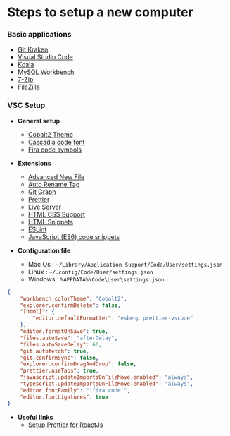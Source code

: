 # Steps to setup a new computer

### Basic applications

- [Git Kraken](https://www.gitkraken.com/)
- [Visual Studio Code](https://code.visualstudio.com/)
- [Koala](http://koala-app.com/)
- [MySQL Workbench](https://www.mysql.com/fr/products/workbench/)
- [7-Zip](https://www.7-zip.fr/)
- [FileZilla](https://filezilla-project.org/)

### VSC Setup

- **General setup**
    - [Cobalt2 Theme](https://marketplace.visualstudio.com/items?itemName=wesbos.theme-cobalt2)
    - [Cascadia code font](https://github.com/microsoft/cascadia-code)
    - [Fira code symbols](https://github.com/tonsky/FiraCode)
  

- **Extensions**
    - [Advanced New File](https://marketplace.visualstudio.com/items?itemName=dkundel.vscode-new-file)
    - [Auto Rename Tag](https://marketplace.visualstudio.com/items?itemName=formulahendry.auto-rename-tag)
    - [Git Graph](https://marketplace.visualstudio.com/items?itemName=mhutchie.git-graph)
    - [Prettier](https://marketplace.visualstudio.com/items?itemName=esbenp.prettier-vscode)
    - [Live Server](https://marketplace.visualstudio.com/items?itemName=ritwickdey.LiveServer)
    - [HTML CSS Support](https://marketplace.visualstudio.com/items?itemName=ecmel.vscode-html-css)
    - [HTML Snippets](https://marketplace.visualstudio.com/items?itemName=abusaidm.html-snippets)
    - [ESLint](https://marketplace.visualstudio.com/items?itemName=dbaeumer.vscode-eslint)
    - [JavaScript (ES6) code snippets](https://marketplace.visualstudio.com/items?itemName=xabikos.JavaScriptSnippets)

- **Configuration file**
  - Mac Os : `~/Library/Application Support/Code/User/settings.json`
  - Linux : `~/.config/Code/User/settings.json`
  - Windows : `%APPDATA%\Code\User\settings.json`
 
```json
{
    "workbench.colorTheme": "Cobalt2",
    "explorer.confirmDelete": false,
    "[html]": {
        "editor.defaultFormatter": "esbenp.prettier-vscode"
    },
    "editor.formatOnSave": true,
    "files.autoSave": "afterDelay",
    "files.autoSaveDelay": 60,
    "git.autofetch": true,
    "git.confirmSync": false,
    "explorer.confirmDragAndDrop": false,
    "prettier.useTabs": true,
    "javascript.updateImportsOnFileMove.enabled": "always",
    "typescript.updateImportsOnFileMove.enabled": "always",
    "editor.fontFamily": "'fira code'",
    "editor.fontLigatures": true
}
```

- **Useful links**
    - [Setup Prettier for ReactJs](https://medium.com/technical-credit/using-prettier-with-vs-code-and-create-react-app-67c2449b9d08)
